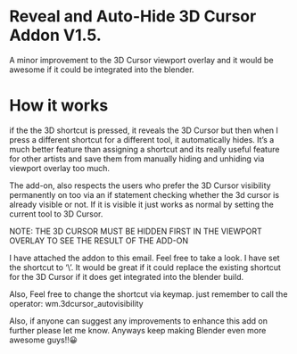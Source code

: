 # Reveal and Auto-Hide 3D Cursor Addon V1.5.

A minor improvement to the 3D Cursor viewport overlay and it would be awesome if it could be integrated into the blender. 

# How it works
if the the 3D shortcut is pressed, it reveals the 3D Cursor but then when I press a different shortcut for a different tool, it automatically hides.  It’s a much better feature than assigning a shortcut and its really useful feature for other artists and save them from manually hiding and unhiding via viewport overlay too much. 

The add-on, also respects the users who prefer the 3D Cursor visibility permanently on too via an if statement checking whether the 3d cursor is already visible or not.  If it is visible it just works as normal by setting the current tool to 3D Cursor. 

NOTE: THE 3D CURSOR MUST BE HIDDEN FIRST IN THE VIEWPORT OVERLAY TO SEE THE RESULT OF THE ADD-ON

I have attached the addon to this email. Feel free to take a look. I have set the shortcut to ‘\’. It would be great if it could replace the existing shortcut for the 3D Cursor if it does get integrated into the blender build. 

Also, Feel free to change the shortcut via keymap. just remember to call the operator: wm.3dcursor_autovisibility

Also, if anyone can suggest any improvements to enhance this add on further please let me know. Anyways keep making Blender even more awesome guys!!😀
